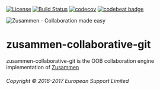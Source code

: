 [![License](https://img.shields.io/badge/License-Apache%202.0-blue.svg)](https://opensource.org/licenses/Apache-2.0)
[![Build Status](https://travis-ci.org/open-amdocs/zusammen-collaborative-git.svg?branch=master)](https://travis-ci.org/open-amdocs/zusammen-collaborative-git)
[![codecov](https://codecov.io/gh/open-amdocs/zusammen-collaborative-git/branch/master/graph/badge.svg)](https://codecov.io/gh/open-amdocs/zusammen-collaborative-git)
[![codebeat badge](https://codebeat.co/badges/8fd3b436-c10d-4461-8d28-2379350b7600)](https://codebeat.co/projects/github-com-open-amdocs-zusammen-collaborative-git)

![Zusammen - Collaboration made easy](https://raw.githubusercontent.com/open-amdocs/zusammen/master/docs/images/zusammen_logo_final_888px.png)
# zusammen-collaborative-git

zusammen-collaborative-git is the OOB collaboration engine implementation of [Zusammen](https://github.com/open-amdocs/zusammen)

###### Copyright © 2016-2017 European Support Limited
